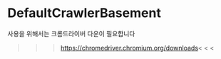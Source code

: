 # DefaultCrawlerBasement
 
사용을 위해서는 크롬드라이버 다운이 필요합니다
> > >https://chromedriver.chromium.org/downloads< < <
